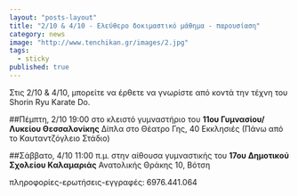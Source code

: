 ```yaml
---
layout: "posts-layout"
title: "2/10 & 4/10 - Ελεύθερο δοκιμαστικό μάθημα - παρουσίαση"
category: news
image: "http://www.tenchikan.gr/images/2.jpg"
tags: 
  - sticky
published: true
---
```


Στις 2/10 & 4/10, μπορείτε να έρθετε να γνωρίστε από κοντά την τέχνη του Shorin Ryu Karate Do.

##Πέμπτη, 2/10 19:00 
στo κλειστό γυμναστήριο του **11ου Γυμνασίου/Λυκείου Θεσσαλονίκης**
Δίπλα στο Θέατρο Γης, 40 Εκκλησιές (Πάνω από το Καυταντζόγλειο Στάδιο)

##Σάββατο, 4/10 11:00 π.μ.
στην αίθουσα γυμναστικής του **17ου Δημοτικού Σχολείου Καλαμαριάς**
Ανατολικής Θράκης 10, Βότση

πληροφορίες-ερωτήσεις-εγγραφές: 6976.441.064
